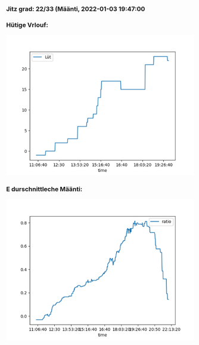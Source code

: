 ### Jitz grad: 22/33 (Määnti, 2022-01-03 19:47:00

### Hütige Vrlouf:
![Graph](Today.png)

### E durschnittleche Määnti:
![Graph](Määnti.png)